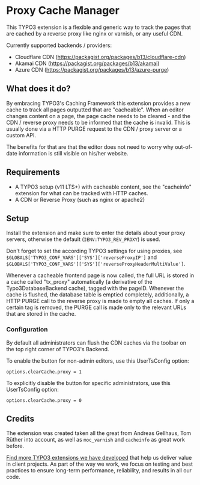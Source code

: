 Proxy Cache Manager
===================

This TYPO3 extension is a flexible and generic way to track the pages that are cached by a reverse proxy like
nginx or varnish, or any useful CDN.

Currently supported backends / providers:
 * Cloudflare CDN (https://packagist.org/packages/b13/cloudflare-cdn)
 * Akamai CDN (https://packagist.org/packages/b13/akamai)
 * Azure CDN (https://packagist.org/packages/b13/azure-purge)

What does it do?
----------------
By embracing TYPO3's Caching Framework this extension provides a new cache to track all pages outputted that are
"cacheable". When an editor changes content on a page, the page cache needs to be cleared - and the CDN / reverse proxy
needs to be informed that the cache is invalid. This is usually done via a HTTP PURGE request to the CDN / proxy server
or a custom API.

The benefits for that are that the editor does not need to worry why out-of-date information is still visible
on his/her website.

Requirements
------------
 * A TYPO3 setup (v11 LTS+) with cacheable content, see the "cacheinfo" extension for what can be tracked with HTTP caches.
 * A CDN or Reverse Proxy (such as nginx or apache2)

Setup
-----
Install the extension and make sure to enter the details about your proxy servers, otherwise the default (`IENV:TYPO3_REV_PROXY`) is used.

Don't forget to set the according TYPO3 settings for using proxies, see `$GLOBALS['TYPO3_CONF_VARS']['SYS']['reverseProxyIP']` and `$GLOBALS['TYPO3_CONF_VARS']['SYS']['reverseProxyHeaderMultiValue']`.

Whenever a cacheable frontend page is now called, the full URL is stored in a cache called "tx_proxy" automatically
(a derivative of the Typo3DatabaseBackend cache), tagged with the pageID. Whenever the cache is flushed, the database
table is emptied completely, additionally, a HTTP PURGE call to the reverse proxy is made to empty all caches.
If only a certain tag is removed, the PURGE call is made only to the relevant URLs that are stored in the cache.

### Configuration

By default all administrators can flush the CDN caches via the toolbar
on the top right corner of TYPO3's Backend.

To enable the button for non-admin editors, use this UserTsConfig option:

`options.clearCache.proxy = 1`

To explicitly disable the button for specific administrators, use this
UserTsConfig option:

`options.clearCache.proxy = 0`

Credits
-------

The extension was created taken all the great from Andreas Gellhaus, Tom Rüther into account, as well
as `moc_varnish` and `cacheinfo` as great work before.

[Find more TYPO3 extensions we have developed](https://b13.com/useful-typo3-extensions-from-b13-to-you) that help us deliver value in client projects. As part of the way we work, we focus on testing and best practices to ensure long-term performance, reliability, and results in all our code.
